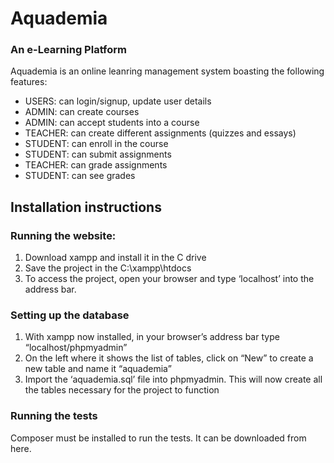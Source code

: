 # Aquademia
### An e-Learning Platform

Aquademia is an online leanring management system boasting the following features:

- USERS: can login/signup, update user details
- ADMIN: can create courses 
- ADMIN: can accept students into a course
- TEACHER: can create different assignments (quizzes and essays)
- STUDENT: can enroll in the course
- STUDENT: can submit assignments
- TEACHER: can grade assignments 
- STUDENT: can see grades

## Installation instructions
### Running the website:
1. Download xampp and install it in the C drive
2. Save the project in the C:\xampp\htdocs
3. To access the project, open your browser and type ‘localhost’ into the address bar.

### Setting up the database
1. With xampp now installed, in your browser’s address bar type “localhost/phpmyadmin”
2. On the left where it shows the list of tables, click on “New” to create a new table and name it “aquademia”
3. Import the ‘aquademia.sql’ file into phpmyadmin. This will now create all the tables necessary for the project to function


### Running the tests
Composer must be installed to run the tests. It can be downloaded from here.
